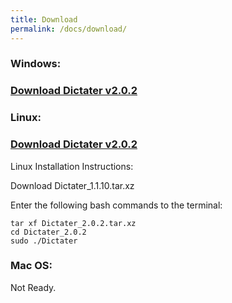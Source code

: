 ```yaml
---
title: Download
permalink: /docs/download/
---
```


### <i class="fa fa-windows" aria-hidden="true"></i> Windows:
### [Download Dictater v2.0.2](https://github.com/muhammeteminturgut/Dictater/releases/download/v2.0.2/DictaterSetup.exe)

### <i class="fa fa-linux" aria-hidden="true"></i> Linux:  
### [Download Dictater v2.0.2](https://github.com/muhammeteminturgut/Dictater/releases/download/v2.0.2/Dictater_2.0.2.tar.xz)
Linux Installation Instructions:

Download Dictater_1.1.10.tar.xz

Enter the following bash commands to the terminal:
```
tar xf Dictater_2.0.2.tar.xz
cd Dictater_2.0.2
sudo ./Dictater
```
### <i class="fa fa-apple" aria-hidden="true"></i> Mac OS:
Not Ready.
